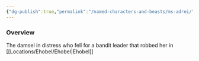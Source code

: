 ```yaml
---
{"dg-publish":true,"permalink":"/named-characters-and-beasts/ms-adrei/","tags":["NPC"],"updated":"2025-01-18T23:46:47.778+00:00"}
---
```



### Overview
The damsel in distress who fell for a bandit leader that robbed her in [[Locations/Ehobel/Ehobel\|Ehobel]]